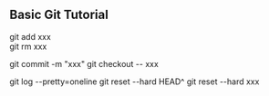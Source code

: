 ## Basic Git Tutorial
git add xxx  
git rm xxx  

git commit -m "xxx"
git checkout -- xxx

git log --pretty=oneline
git reset --hard HEAD^
git reset --hard xxx

